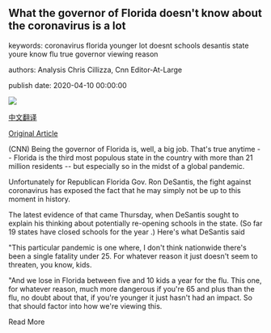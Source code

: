 ## What the governor of Florida doesn't know about the coronavirus is a lot

keywords: coronavirus florida younger lot doesnt schools desantis state youre know flu true governor viewing reason

authors: Analysis Chris Cillizza, Cnn Editor-At-Large

publish date: 2020-04-10 00:00:00

![](https://cdn.cnn.com/cnnnext/dam/assets/181031153309-02-ron-desantis-file-103118-super-tease.jpg)

[中文翻译](What%20the%20governor%20of%20Florida%20doesn%27t%20know%20about%20the%20coronavirus%20is%20a%20lot_zh.md)

[Original Article](https://edition.cnn.com/2020/04/10/politics/florida-ron-desantis-coronavirus/index.html)

(CNN) Being the governor of Florida is, well, a big job. That's true anytime -- Florida is the third most populous state in the country with more than 21 million residents -- but especially so in the midst of a global pandemic.

Unfortunately for Republican Florida Gov. Ron DeSantis, the fight against coronavirus has exposed the fact that he may simply not be up to this moment in history.

The latest evidence of that came Thursday, when DeSantis sought to explain his thinking about potentially re-opening schools in the state. (So far 19 states have closed schools for the year .) Here's what DeSantis said

"This particular pandemic is one where, I don't think nationwide there's been a single fatality under 25. For whatever reason it just doesn't seem to threaten, you know, kids.

"And we lose in Florida between five and 10 kids a year for the flu. This one, for whatever reason, much more dangerous if you're 65 and plus than the flu, no doubt about that, if you're younger it just hasn't had an impact. So that should factor into how we're viewing this.

Read More